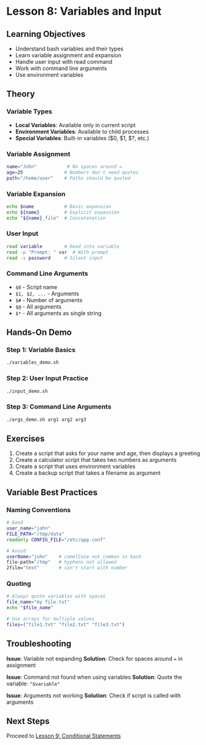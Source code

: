 # Lesson 8: Variables and Input

## Learning Objectives
- Understand bash variables and their types
- Learn variable assignment and expansion
- Handle user input with read command
- Work with command line arguments
- Use environment variables

## Theory

### Variable Types
- **Local Variables**: Available only in current script
- **Environment Variables**: Available to child processes
- **Special Variables**: Built-in variables ($0, $1, $?, etc.)

### Variable Assignment
```bash
name="John"           # No spaces around =
age=25               # Numbers don't need quotes
path="/home/user"    # Paths should be quoted
```

### Variable Expansion
```bash
echo $name           # Basic expansion
echo ${name}         # Explicit expansion
echo "${name}_file"  # Concatenation
```

### User Input
```bash
read variable        # Read into variable
read -p "Prompt: " var  # With prompt
read -s password     # Silent input
```

### Command Line Arguments
- `$0` - Script name
- `$1, $2, ...` - Arguments
- `$#` - Number of arguments
- `$@` - All arguments
- `$*` - All arguments as single string

## Hands-On Demo

### Step 1: Variable Basics
```bash
./variables_demo.sh
```

### Step 2: User Input Practice
```bash
./input_demo.sh
```

### Step 3: Command Line Arguments
```bash
./args_demo.sh arg1 arg2 arg3
```

## Exercises

1. Create a script that asks for your name and age, then displays a greeting
2. Create a calculator script that takes two numbers as arguments
3. Create a script that uses environment variables
4. Create a backup script that takes a filename as argument

## Variable Best Practices

### Naming Conventions
```bash
# Good
user_name="john"
FILE_PATH="/tmp/data"
readonly CONFIG_FILE="/etc/app.conf"

# Avoid
userName="john"    # camelCase not common in bash
file-path="/tmp"   # hyphens not allowed
2file="test"       # can't start with number
```

### Quoting
```bash
# Always quote variables with spaces
file_name="my file.txt"
echo "$file_name"

# Use arrays for multiple values
files=("file1.txt" "file2.txt" "file3.txt")
```

## Troubleshooting

**Issue**: Variable not expanding
**Solution**: Check for spaces around `=` in assignment

**Issue**: Command not found when using variables
**Solution**: Quote the variable: `"$variable"`

**Issue**: Arguments not working
**Solution**: Check if script is called with arguments

## Next Steps
Proceed to [Lesson 9: Conditional Statements](../lesson9-conditionals/README.md)
